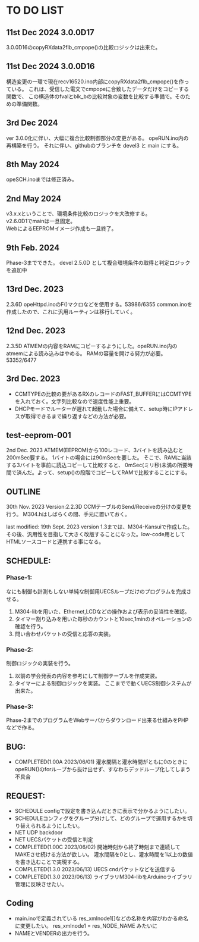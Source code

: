 # TO DO LIST

## 11st Dec 2024 3.0.0D17
  3.0.0D16のcopyRXdata2flb_cmpope()の比較ロジックは出来た。
  
## 11st Dec 2024 3.0.0D16
  構造変更の一環で現在recv16520.ino内部にcopyRXdata2flb_cmpope()を作っている。
  これは、受信した電文でcmpopeに合致したデータだけをコピーする関数で、
  この構造体のfvalとblk_bの比較対象の変数を比較する準備で。そのための準備関数。


## 3rd Dec 2024
  ver 3.0.0化に伴い、大幅に複合比較制御部分の変更がある。
  opeRUN.ino内の再構築を行う。
  それに伴い、githubのブランチを devel3 と main にする。
  
## 8th May 2024
  opeSCH.inoまでは修正済み。
  
## 2nd May 2024
  v3.x.xということで、環境条件比較のロジックを大改修する。  
  v2.6.0D1でmainは一旦固定。  
  WebによるEEPROMイメージ作成も一旦終了。
  
## 9th Feb. 2024
  Phase-3までできた。
  devel 2.5.0D として複合環境条件の取得と判定ロジックを追加中

## 13rd Dec. 2023
  2.3.6D
  opeHttpd.inoのF()マクロなどを使用する。53986/6355
  common.inoを作成したので、これに汎用ルーティンは移行していく。
  
## 12nd Dec. 2023
  2.3.5D
  ATMEMの内容をRAMにコピーするようにした。opeRUN.ino内のatmemによる読み込みはやめる。
  RAMの容量を開ける努力が必要。53352/6477

## 3rd Dec. 2023
 * CCMTYPEの比較の要があるRXのレコードのFAST_BUFFERにはCCMTYPEを入れておく。文字列比較なので速度性能上重要。
 * DHCPモードでルーターが遅れて起動した場合に備えて、setup時にIPアドレスが取得できるまで繰り返すなどの方法が必要。

##  test-eeprom-001
 2nd Dec. 2023
 ATMEM(EEPROM)から100レコード、3バイトを読み込むと200mSec要する。
 1バイトの場合には90mSecを要した。
 そこで、RAMに当該する3バイトを事前に読込コピーして比較すると、
 0mSec(ミリ秒)未満の所要時間で済んだ。よって、setup()の段階でコピーしてRAMで比較することにする。

## OUTLINE
  30th Nov. 2023
  Version:2.2.3D
  CCMテーブルのSend/Receiveの分けの変更を行う。
  M304.hはしばらくの間、手元に置いておく。


  last modified: 19th Sept. 2023
  version 1.3までは、M304-Kansuiで作成した。その後、汎用性を目指して大きく改版することになった。low-code用としてHTMLソースコードと連携する事になる。

## SCHEDULE:

### Phase-1:
なにも制御も計測もしない単純な制御用UECSループだけのプログラムを完成させる。
 1. M304-libを用いた、Ethernet,LCDなどの操作および表示の妥当性を確認。
 2. タイマー割り込みを用いた毎秒のカウントと10sec,1minのオペレーションの確認を行う。
 3. 問い合わせパケットの受信と応答の実装。


### Phase-2:
制御ロジックの実装を行う。
 1. 以前の学会発表の内容を参考にして制御テーブルを作成実装。
 2. タイマーによる制御ロジックを実装。
ここまでで動くUECS制御システムが出来た。

### Phase-3:
Phase-2までのプログラムをWebサーバからダウンロード出来る仕組みをPHPなどで作る。

## BUG:

* COMPLETED(1.00A 2023/06/01) 灌水間隔と灌水時間がともに0のときにopeRUN()のforループから抜け出せず、すなわちデッドループ化してしまう不具合


## REQUEST:
* SCHEDULE configで設定を書き込んだときに表示で分かるようにしたい。
* SCHEDULEコンフィグをグループ分けして、どのグループで運用するかを切り替えられるようにしたい。
* NET UDP backdoor
* NET UECSパケットの受信と判定
* COMPLETED(1.00C 2023/06/02) 開始時刻から終了時刻まで連続してMAKEさせ続ける方法が欲しい。
  灌水間隔を0とし、灌水時間を1以上の数値を書き込むことで実現する。
* COMPLETED(1.3.0 2023/06/13) UECS cndパケットなどを送信する
* COMPLETED(1.3.0 2023/06/13) ライブラリM304-libをArduinoライブラリ管理に反映させたい。

## Coding

* main.inoで定義されている res_xmlnode1[]などの名称を内容がわかる命名に変更したい。
  res_xmlnode1 = res_NODE_NAME みたいに
* NAMEとVENDERの出力を行う。

